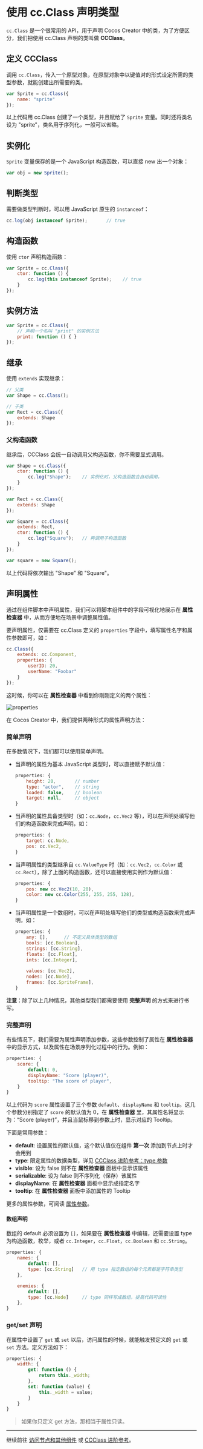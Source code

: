 # 使用 cc.Class 声明类型

`cc.Class` 是一个很常用的 API，用于声明 Cocos Creator 中的类，为了方便区分，我们把使用 cc.Class 声明的类叫做 **CCClass**。

## 定义 CCClass

调用 `cc.Class`，传入一个原型对象，在原型对象中以键值对的形式设定所需的类型参数，就能创建出所需要的类。

```javascript
var Sprite = cc.Class({
    name: "sprite"
});
```

以上代码用 cc.Class 创建了一个类型，并且赋给了 `Sprite` 变量。同时还将类名设为 "sprite"，类名用于序列化，一般可以省略。

## 实例化

`Sprite` 变量保存的是一个 JavaScript 构造函数，可以直接 new 出一个对象：

```javascript
var obj = new Sprite();
```

## 判断类型

需要做类型判断时，可以用 JavaScript 原生的 `instanceof`：

```javascript
cc.log(obj instanceof Sprite);       // true
```

## 构造函数

使用 `ctor` 声明构造函数：

```javascript
var Sprite = cc.Class({
    ctor: function () {
        cc.log(this instanceof Sprite);    // true
    }
});
```

## 实例方法

```javascript
var Sprite = cc.Class({
    // 声明一个名叫 "print" 的实例方法
    print: function () { }
});
```

## 继承

使用 `extends` 实现继承：

```javascript
// 父类
var Shape = cc.Class();

// 子类
var Rect = cc.Class({
    extends: Shape
});
```

### 父构造函数

继承后，CCClass 会统一自动调用父构造函数，你不需要显式调用。

```javascript
var Shape = cc.Class({
    ctor: function () {
        cc.log("Shape");    // 实例化时，父构造函数会自动调用，
    }
});

var Rect = cc.Class({
    extends: Shape
});

var Square = cc.Class({
    extends: Rect,
    ctor: function () {
        cc.log("Square");   // 再调用子构造函数
    }
});

var square = new Square();
```

以上代码将依次输出 "Shape" 和 "Square"。

## <a name="properties"></a>声明属性

通过在组件脚本中声明属性，我们可以将脚本组件中的字段可视化地展示在 **属性检查器** 中，从而方便地在场景中调整属性值。

要声明属性，仅需要在 cc.Class 定义的 `properties` 字段中，填写属性名字和属性参数即可，如：

```javascript
cc.Class({
    extends: cc.Component,
    properties: {
        userID: 20,
        userName: "Foobar"
    }
});
```

这时候，你可以在 **属性检查器** 中看到你刚刚定义的两个属性：

![properties](assets/properties-in-inspector.png)

在 Cocos Creator 中，我们提供两种形式的属性声明方法：

### 简单声明

在多数情况下，我们都可以使用简单声明。

- 当声明的属性为基本 JavaScript 类型时，可以直接赋予默认值：
     
    ```javascript
    properties: {
        height: 20,       // number
        type: "actor",    // string
        loaded: false,    // boolean
        target: null,     // object
    }
    ```

- 当声明的属性具备类型时（如：`cc.Node`，`cc.Vec2` 等），可以在声明处填写他们的构造函数来完成声明，如：

    ```javascript
    properties: {
        target: cc.Node,
        pos: cc.Vec2,
    }
    ```

- 当声明属性的类型继承自 `cc.ValueType` 时（如：`cc.Vec2`，`cc.Color` 或 `cc.Rect`），除了上面的构造函数，还可以直接使用实例作为默认值：

    ```javascript
    properties: {
        pos: new cc.Vec2(10, 20),
        color: new cc.Color(255, 255, 255, 128),
    }
    ```

- 当声明属性是一个数组时，可以在声明处填写他们的类型或构造函数来完成声明，如：
                
    ```javascript
    properties: {
        any: [],      // 不定义具体类型的数组
        bools: [cc.Boolean],
        strings: [cc.String],
        floats: [cc.Float],
        ints: [cc.Integer],
        
        values: [cc.Vec2],
        nodes: [cc.Node],
        frames: [cc.SpriteFrame],
    }
    ```

**注意**：除了以上几种情况，其他类型我们都需要使用 **完整声明** 的方式来进行书写。

### 完整声明

有些情况下，我们需要为属性声明添加参数，这些参数控制了属性在 **属性检查器** 中的显示方式，以及属性在场景序列化过程中的行为。例如：

```javascript
properties: {
    score: {
        default: 0,
        displayName: "Score (player)",
        tooltip: "The score of player",
    }
}
```

以上代码为 `score` 属性设置了三个参数 `default`、`displayName` 和 `tooltip`。这几个参数分别指定了 `score` 的默认值为 0，在 **属性检查器** 里，其属性名将显示为：“Score (player)”，并且当鼠标移到参数上时，显示对应的 Tooltip。

下面是常用参数：

- **default**: 设置属性的默认值，这个默认值仅在组件 **第一次** 添加到节点上时才会用到
- **type**: 限定属性的数据类型，详见 [CCClass 进阶参考：type 参数](reference/class.md#type)
- **visible**: 设为 false 则不在 **属性检查器** 面板中显示该属性
- **serializable**: 设为 false 则不序列化（保存）该属性
- **displayName**: 在 **属性检查器** 面板中显示成指定名字
- **tooltip**: 在 **属性检查器** 面板中添加属性的 Tooltip

更多的属性参数，可阅读 [属性参数](reference/attributes.md)。

#### 数组声明

数组的 default 必须设置为 `[]`，如果要在 **属性检查器** 中编辑，还需要设置 type 为构造函数，枚举，或者 `cc.Integer`，`cc.Float`，`cc.Boolean` 和 `cc.String`。

```javascript
properties: {
    names: {
        default: [],
        type: [cc.String]   // 用 type 指定数组的每个元素都是字符串类型
    },

    enemies: {
        default: [],
        type: [cc.Node]     // type 同样写成数组，提高代码可读性
    },
}
```

### get/set 声明

在属性中设置了 `get` 或 `set` 以后，访问属性的时候，就能触发预定义的 `get` 或 `set` 方法。定义方法如下：

```javascript
properties: {
    width: {
        get: function () {
            return this._width;
        },
        set: function (value) {
            this._width = value;
        }
    }
}
```

> 如果你只定义 get 方法，那相当于属性只读。<br>

---

继续前往 [访问节点和其他组件](access-node-component.md) 或 [CCClass 进阶参考](reference/class.md)。
